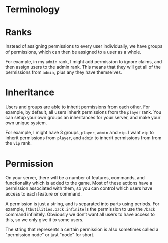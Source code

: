 # Terminology

# Ranks
Instead of assigning permissions to every user individually, we have groups of permissions, which can then be assigned to a user as a whole.

For example, in my `admin` rank, I might add permission to ignore claims, and then assign users to the admin rank. This means that they will get all of the permissions from `admin`, plus any they have themselves.

# Inheritance
Users and groups are able to inherit permissions from each other. For example, by default, all users inherit permissions from the `player` rank. You can setup your own groups an inheritances for your server, and make your own unique system.

For example, I might have 3 groups, `player`, `admin` and `vip`. I want `vip` to inherit permissions from `player`, and `admin` to inherit permissions from from the `vip` rank.

# Permission
On your server, there will be a number of features, commands, and functionality which is added to the game. Most of these actions have a permission associated with them, so you can control which users have access to each feature or command.

A permission is just a string, and is separated into parts using periods. For example, `ftbutilities.back.infinite` is the permission to use the `/back` command infinitely. Obviously we don’t want all users to have access to this, so we only give it to some users.

The string that represents a certain permission is also sometimes called a "permission node" or just "node" for short.